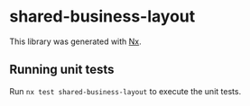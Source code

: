 # shared-business-layout

This library was generated with [Nx](https://nx.dev).

## Running unit tests

Run `nx test shared-business-layout` to execute the unit tests.
